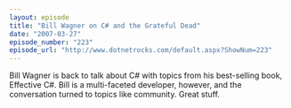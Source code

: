 ```yaml
---
layout: episode
title: "Bill Wagner on C# and the Grateful Dead"
date: "2007-03-27"
episode_number: "223"
episode_url: "http://www.dotnetrocks.com/default.aspx?ShowNum=223"
---
```


Bill Wagner is back to talk about C# with topics from his best-selling book, Effective C#. Bill is a multi-faceted developer, however, and the conversation turned to topics like community. Great stuff.
